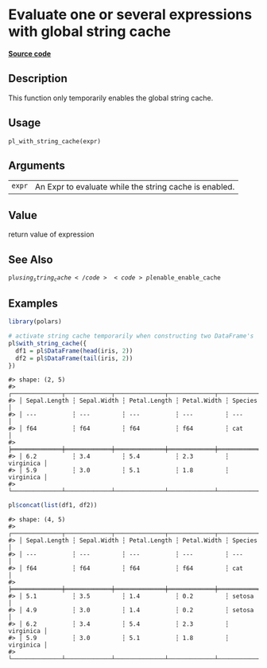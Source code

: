 

# Evaluate one or several expressions with global string cache

[**Source code**](https://github.com/pola-rs/r-polars/tree/5765842071140bd7a822ebb4fd6b0ab652d73f0d/R/polars_options.R#L320)

## Description

This function only temporarily enables the global string cache.

## Usage

<pre><code class='language-R'>pl_with_string_cache(expr)
</code></pre>

## Arguments

<table>
<tr>
<td style="white-space: nowrap; font-family: monospace; vertical-align: top">
<code id="pl_with_string_cache_:_expr">expr</code>
</td>
<td>
An Expr to evaluate while the string cache is enabled.
</td>
</tr>
</table>

## Value

return value of expression

## See Also

<code>pl$using_string_cache</code> <code>pl$enable_enable_cache</code>

## Examples

``` r
library(polars)

# activate string cache temporarily when constructing two DataFrame's
pl$with_string_cache({
  df1 = pl$DataFrame(head(iris, 2))
  df2 = pl$DataFrame(tail(iris, 2))
})
```

    #> shape: (2, 5)
    #> ┌──────────────┬─────────────┬──────────────┬─────────────┬───────────┐
    #> │ Sepal.Length ┆ Sepal.Width ┆ Petal.Length ┆ Petal.Width ┆ Species   │
    #> │ ---          ┆ ---         ┆ ---          ┆ ---         ┆ ---       │
    #> │ f64          ┆ f64         ┆ f64          ┆ f64         ┆ cat       │
    #> ╞══════════════╪═════════════╪══════════════╪═════════════╪═══════════╡
    #> │ 6.2          ┆ 3.4         ┆ 5.4          ┆ 2.3         ┆ virginica │
    #> │ 5.9          ┆ 3.0         ┆ 5.1          ┆ 1.8         ┆ virginica │
    #> └──────────────┴─────────────┴──────────────┴─────────────┴───────────┘

``` r
pl$concat(list(df1, df2))
```

    #> shape: (4, 5)
    #> ┌──────────────┬─────────────┬──────────────┬─────────────┬───────────┐
    #> │ Sepal.Length ┆ Sepal.Width ┆ Petal.Length ┆ Petal.Width ┆ Species   │
    #> │ ---          ┆ ---         ┆ ---          ┆ ---         ┆ ---       │
    #> │ f64          ┆ f64         ┆ f64          ┆ f64         ┆ cat       │
    #> ╞══════════════╪═════════════╪══════════════╪═════════════╪═══════════╡
    #> │ 5.1          ┆ 3.5         ┆ 1.4          ┆ 0.2         ┆ setosa    │
    #> │ 4.9          ┆ 3.0         ┆ 1.4          ┆ 0.2         ┆ setosa    │
    #> │ 6.2          ┆ 3.4         ┆ 5.4          ┆ 2.3         ┆ virginica │
    #> │ 5.9          ┆ 3.0         ┆ 5.1          ┆ 1.8         ┆ virginica │
    #> └──────────────┴─────────────┴──────────────┴─────────────┴───────────┘
